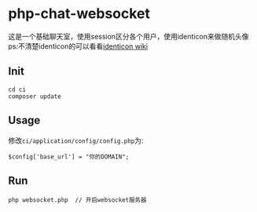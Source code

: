 # php-chat-websocket

这是一个基础聊天室，使用session区分各个用户，使用identicon来做随机头像
ps:不清楚identicon的可以看看[identicon wiki][1]

## Init
```shell
cd ci
composer update
```

## Usage
修改```ci/application/config/config.php```为:
```
$config['base_url'] = "你的DOMAIN";
```

## Run
```shell
php websocket.php  // 开启websocket服务器
```

[1]: http://en.wikipedia.org/wiki/Identicon
